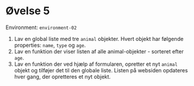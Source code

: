 # Øvelse 5

Environment: `environment-02`

1. Lav en global liste med tre `animal` objekter. Hvert objekt har følgende properties: `name`, `type` og `age`.
2. Lav en funktion der viser listen af alle animal-objekter - sorteret efter `age`.
3. Lav en funktion der ved hjælp af formularen, opretter et nyt `animal` objekt og tilføjer det til den globale liste. Listen på websiden opdateres hver gang, der opretteres et nyt objekt.
